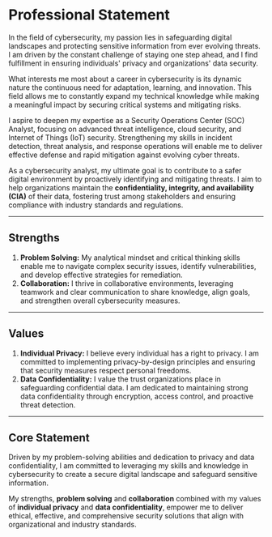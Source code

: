 # **Professional Statement**

In the field of cybersecurity, my passion lies in safeguarding digital landscapes and protecting sensitive information from ever evolving threats. I am driven by the constant challenge of staying one step ahead, and I find fulfillment in ensuring individuals' privacy and organizations' data security.  

What interests me most about a career in cybersecurity is its dynamic nature the continuous need for adaptation, learning, and innovation. This field allows me to constantly expand my technical knowledge while making a meaningful impact by securing critical systems and mitigating risks.  

I aspire to deepen my expertise as a Security Operations Center (SOC) Analyst, focusing on advanced threat intelligence, cloud security, and Internet of Things (IoT) security. Strengthening my skills in incident detection, threat analysis, and response operations will enable me to deliver effective defense and rapid mitigation against evolving cyber threats.

As a cybersecurity analyst, my ultimate goal is to contribute to a safer digital environment by proactively identifying and mitigating threats. I aim to help organizations maintain the **confidentiality, integrity, and availability (CIA)** of their data, fostering trust among stakeholders and ensuring compliance with industry standards and regulations.

---

## **Strengths**
1. **Problem Solving:** My analytical mindset and critical thinking skills enable me to navigate complex security issues, identify vulnerabilities, and develop effective strategies for remediation.  
2. **Collaboration:** I thrive in collaborative environments, leveraging teamwork and clear communication to share knowledge, align goals, and strengthen overall cybersecurity measures.  

---

## **Values**
1. **Individual Privacy:** I believe every individual has a right to privacy. I am committed to implementing privacy-by-design principles and ensuring that security measures respect personal freedoms.  
2. **Data Confidentiality:** I value the trust organizations place in safeguarding confidential data. I am dedicated to maintaining strong data confidentiality through encryption, access control, and proactive threat detection.  

---

## **Core Statement**
Driven by my problem-solving abilities and dedication to privacy and data confidentiality, I am committed to leveraging my skills and knowledge in cybersecurity to create a secure digital landscape and safeguard sensitive information.  

My strengths, **problem solving** and **collaboration** combined with my values of **individual privacy** and **data confidentiality**, empower me to deliver ethical, effective, and comprehensive security solutions that align with organizational and industry standards.
